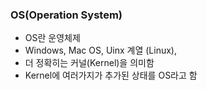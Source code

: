 ### OS(Operation System)
  - OS란 운영체제
  - Windows, Mac OS, Uinx 계열 (Linux),
  - 더 정확히는 커널(Kernel)을 의미함
  - Kernel에 여러가지가 추가된 상태를 OS라고 함
